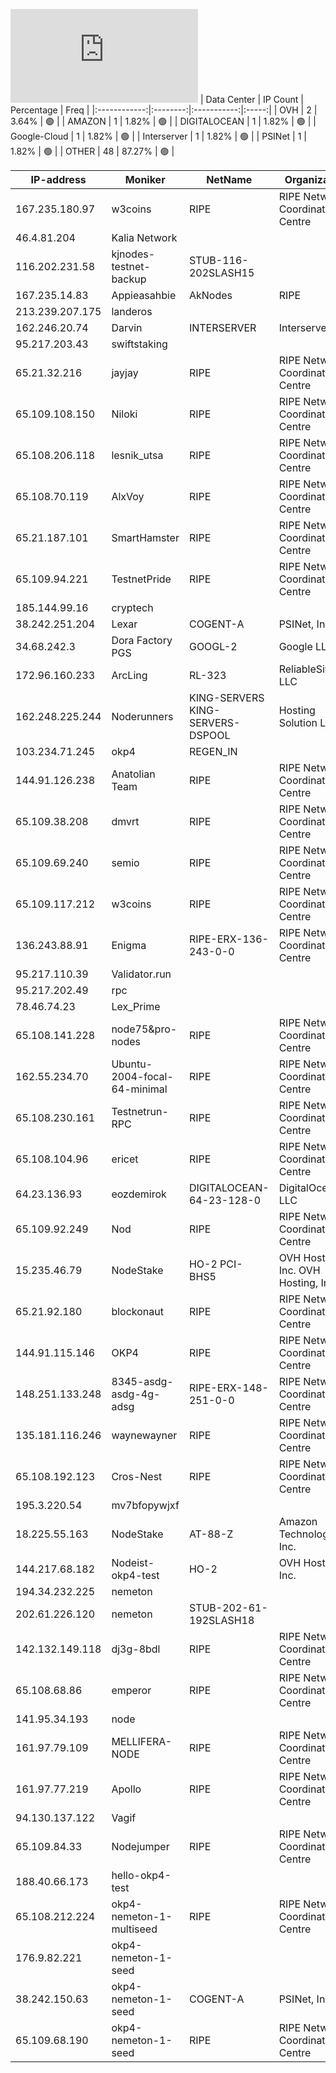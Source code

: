 ![Diagramm](https://github.com/obajay/StateSync-snapshots/blob/main/Projects/OKP4/1/README.md)
| Data Center | IP Count | Percentage | Freq |
|:------------:|:--------:|:-----------:|:-----:|
| OVH | 2 | 3.64% | 🟢 |
| AMAZON | 1 | 1.82% | 🟢 |
| DIGITALOCEAN | 1 | 1.82% | 🟢 |
| Google-Cloud | 1 | 1.82% | 🟢 |
| Interserver | 1 | 1.82% | 🟢 |
| PSINet | 1 | 1.82% | 🟢 |
| OTHER | 48 | 87.27% | 🟢 |

<!-- START_TABLE -->
| IP-address | Moniker | NetName | Organization |
|-------------|-------------|-------------|-------------|
| 167.235.180.97 | w3coins | RIPE | RIPE Network Coordination Centre |
| 46.4.81.204 | Kalia Network |  |  |
| 116.202.231.58 | kjnodes-testnet-backup | STUB-116-202SLASH15 |  |
| 167.235.14.83 | Appieasahbie | AkNodes | RIPE | RIPE Network Coordination Centre |
| 213.239.207.175 | landeros |  |  |
| 162.246.20.74 | Darvin | INTERSERVER | Interserver, Inc |
| 95.217.203.43 | swiftstaking |  |  |
| 65.21.32.216 | jayjay | RIPE | RIPE Network Coordination Centre |
| 65.109.108.150 | Niloki | RIPE | RIPE Network Coordination Centre |
| 65.108.206.118 | lesnik_utsa | RIPE | RIPE Network Coordination Centre |
| 65.108.70.119 | AlxVoy | RIPE | RIPE Network Coordination Centre |
| 65.21.187.101 | SmartHamster | RIPE | RIPE Network Coordination Centre |
| 65.109.94.221 | TestnetPride | RIPE | RIPE Network Coordination Centre |
| 185.144.99.16 | cryptech |  |  |
| 38.242.251.204 | Lexar | COGENT-A | PSINet, Inc. |
| 34.68.242.3 | Dora Factory PGS | GOOGL-2 | Google LLC |
| 172.96.160.233 | ArcLing | RL-323 | ReliableSite.Net LLC |
| 162.248.225.244 | Noderunners | KING-SERVERS KING-SERVERS-DSPOOL | Hosting Solution Ltd. |
| 103.234.71.245 | okp4 | REGEN_IN |  |
| 144.91.126.238 | Anatolian Team | RIPE | RIPE Network Coordination Centre |
| 65.109.38.208 | dmvrt | RIPE | RIPE Network Coordination Centre |
| 65.109.69.240 | semio | RIPE | RIPE Network Coordination Centre |
| 65.109.117.212 | w3coins | RIPE | RIPE Network Coordination Centre |
| 136.243.88.91 | Enigma | RIPE-ERX-136-243-0-0 | RIPE Network Coordination Centre |
| 95.217.110.39 | Validator.run |  |  |
| 95.217.202.49 | rpc |  |  |
| 78.46.74.23 | Lex_Prime |  |  |
| 65.108.141.228 | node75&pro-nodes | RIPE | RIPE Network Coordination Centre |
| 162.55.234.70 | Ubuntu-2004-focal-64-minimal | RIPE | RIPE Network Coordination Centre |
| 65.108.230.161 | Testnetrun-RPC | RIPE | RIPE Network Coordination Centre |
| 65.108.104.96 | ericet | RIPE | RIPE Network Coordination Centre |
| 64.23.136.93 | eozdemirok | DIGITALOCEAN-64-23-128-0 | DigitalOcean, LLC |
| 65.109.92.249 | Nod | RIPE | RIPE Network Coordination Centre |
| 15.235.46.79 | NodeStake | HO-2 PCI-BHS5 | OVH Hosting, Inc. OVH Hosting, Inc. |
| 65.21.92.180 | blockonaut | RIPE | RIPE Network Coordination Centre |
| 144.91.115.146 | OKP4 | RIPE | RIPE Network Coordination Centre |
| 148.251.133.248 | 8345-asdg-asdg-4g-adsg | RIPE-ERX-148-251-0-0 | RIPE Network Coordination Centre |
| 135.181.116.246 | waynewayner | RIPE | RIPE Network Coordination Centre |
| 65.108.192.123 | Cros-Nest | RIPE | RIPE Network Coordination Centre |
| 195.3.220.54 | mv7bfopywjxf |  |  |
| 18.225.55.163 | NodeStake | AT-88-Z | Amazon Technologies Inc. |
| 144.217.68.182 | Nodeist-okp4-test | HO-2 | OVH Hosting, Inc. |
| 194.34.232.225 | nemeton |  |  |
| 202.61.226.120 | nemeton | STUB-202-61-192SLASH18 |  |
| 142.132.149.118 | dj3g-8bdl | RIPE | RIPE Network Coordination Centre |
| 65.108.68.86 | emperor | RIPE | RIPE Network Coordination Centre |
| 141.95.34.193 | node |  |  |
| 161.97.79.109 | MELLIFERA-NODE | RIPE | RIPE Network Coordination Centre |
| 161.97.77.219 | Apollo | RIPE | RIPE Network Coordination Centre |
| 94.130.137.122 | Vagif |  |  |
| 65.109.84.33 | Nodejumper | RIPE | RIPE Network Coordination Centre |
| 188.40.66.173 | hello-okp4-test |  |  |
| 65.108.212.224 | okp4-nemeton-1-multiseed | RIPE | RIPE Network Coordination Centre |
| 176.9.82.221 | okp4-nemeton-1-seed |  |  |
| 38.242.150.63 | okp4-nemeton-1-seed | COGENT-A | PSINet, Inc. |
| 65.109.68.190 | okp4-nemeton-1-seed | RIPE | RIPE Network Coordination Centre |

<!-- END_TABLE -->